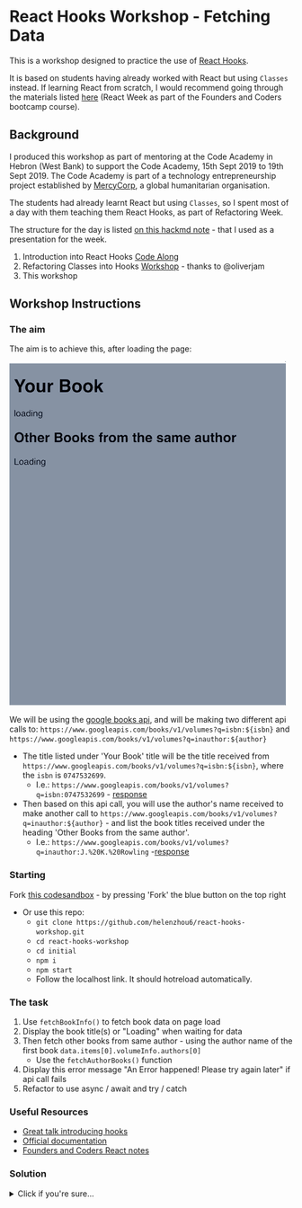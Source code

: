 # React Hooks Workshop - Fetching Data

This is a workshop designed to practice the use of [React Hooks](https://reactjs.org/docs/hooks-intro.html).

It is based on students having already worked with React but using `Classes` instead. If learning React from scratch, I would recommend going through the materials listed [here](https://github.com/foundersandcoders/react-week) (React Week as part of the Founders and Coders bootcamp course).

## Background

I produced this workshop as part of mentoring at the Code Academy in Hebron (West Bank) to support the Code Academy, 15th Sept 2019 to 19th Sept 2019. The Code Academy is part of a technology entrepreneurship project established by [MercyCorp](https://www.mercycorps.org.uk/), a global humanitarian organisation.

The students had already learnt React but using `Classes`, so I spent most of a day with them teaching them React Hooks, as part of Refactoring Week.

The structure for the day is listed [on this hackmd note](https://hackmd.io/t6vlKsGeRISl2SbiUPoxbA?edit) - that I used as a presentation for the week.
  1. Introduction into React Hooks [Code Along](https://github.com/helenzhou6/react-hooks-introduction)
  2. Refactoring Classes into Hooks [Workshop](https://github.com/oliverjam/react-refactor-class-hooks) - thanks to @oliverjam
  3. This workshop

## Workshop Instructions

### The aim

The aim is to achieve this, after loading the page:

![Video](./final.gif)

We will be using the [google books api](https://developers.google.com/books), and will be making two different api calls to: `https://www.googleapis.com/books/v1/volumes?q=isbn:${isbn}` and `https://www.googleapis.com/books/v1/volumes?q=inauthor:${author}`
- The title listed under 'Your Book' title will be the title received from `https://www.googleapis.com/books/v1/volumes?q=isbn:${isbn}`, where the `isbn` is `0747532699`.
  - I.e.: `https://www.googleapis.com/books/v1/volumes?q=isbn:0747532699` - [response](https://www.googleapis.com/books/v1/volumes?q=isbn:0747532699)
- Then based on this api call, you will use the author's name received to make another call to `https://www.googleapis.com/books/v1/volumes?q=inauthor:${author}` - and list the book titles received under the heading 'Other Books from the same author'.
  - I.e.: `https://www.googleapis.com/books/v1/volumes?q=inauthor:J.%20K.%20Rowling` -[response](https://www.googleapis.com/books/v1/volumes?q=inauthor:J.%20K.%20Rowling)

### Starting

Fork [this codesandbox](https://codesandbox.io/s/youthful-cartwright-hco1p) - by pressing 'Fork' the blue button on the top right
  - Or use this repo:
    - `git clone https://github.com/helenzhou6/react-hooks-workshop.git`
    - `cd react-hooks-workshop`
    - `cd initial`
    - `npm i`
    - `npm start`
    - Follow the localhost link. It should hotreload automatically.

### The task

1. Use `fetchBookInfo()` to fetch book data on page load
2. Display the book title(s) or "Loading" when waiting for data
4. Then fetch other books from same author - using the author name of the first book `data.items[0].volumeInfo.authors[0]`
    - Use the `fetchAuthorBooks()` function
5. Display this error message "An Error happened! Please try again later" if api call fails
6. Refactor to use async / await and try / catch

### Useful Resources
- [Great talk introducing hooks](https://reactjs.org/docs/hooks-intro.html#video-introduction)
- [Official documentation](https://reactjs.org/docs/hooks-overview.html)
- [Founders and Coders React notes](https://github.com/oliverjam/learn-react/tree/master/03-a-date-with-state)

### Solution

<details><summary>Click if you're sure...</summary>
<p>

Find the solution either in this repo `./solution` folder, or [in this codesandbox](https://codesandbox.io/s/great-resonance-qyi64)

</p>
</details>
